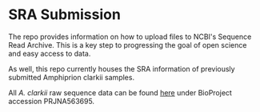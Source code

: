 SRA Submission
==============
The repo provides information on how to upload files to NCBI's Sequence Read Archive. This is a key step to progressing the goal of open science and easy access to data.

As well, this repo currently houses the SRA information of previously submitted Amphiprion clarkii samples.

All *A. clarkii* raw sequence data can be found [here](https://www.ncbi.nlm.nih.gov/Traces/study/?acc=SRP220170) under BioProject accession PRJNA563695.
